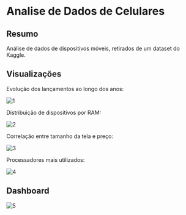 # Analise de Dados de Celulares

## Resumo
<p>Análise de dados de dispositivos móveis, retirados de um dataset do Kaggle. 
</p>

## Visualizações

<p>Evolução dos lançamentos ao longo dos anos:
</p>

![1](https://github.com/user-attachments/assets/6aa674ab-0cfd-481e-8aec-db1d1660dadb)

<p>Distribuição de dispositivos por RAM:
</p>

![2](https://github.com/user-attachments/assets/4fb9842b-58cf-470a-bba8-c2b54a40cc5e)

<p>Correlação entre tamanho da tela e preço:
</p>

![3](https://github.com/user-attachments/assets/030a594c-b6ee-4e8a-9ea5-a37561859dff)

<p>Processadores mais utilizados:
</p>

![4](https://github.com/user-attachments/assets/4b26dbb2-b3ec-4375-9001-32f6f22935ef)

## Dashboard

![5](https://github.com/user-attachments/assets/cb082338-7ac1-454c-a20e-cef72d2681a0)
